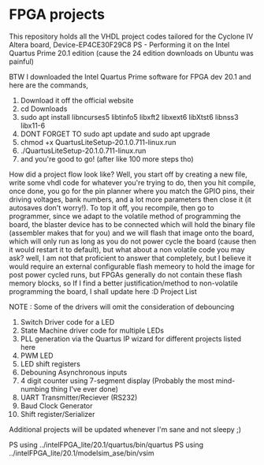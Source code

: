 # FPGA projects

This repository holds all the VHDL project codes tailored for the Cyclone IV Altera board, Device-EP4CE30F29C8
PS - Performing it on the Intel Quartus Prime 20.1 edition (cause the 24 edition downloads on Ubuntu was painful)

BTW I downloaded the Intel Quartus Prime software for FPGA dev 20.1 and here are the commands,

1) Download it off the official website
2) cd Downloads
3) sudo apt install libncurses5 libtinfo5 libxft2 libxext6 libXtst6 libnss3 libx11-6
4) DONT FORGET TO sudo apt update and sudo apt upgrade
5) chmod +x QuartusLiteSetup-20.1.0.711-linux.run
6) ./QuartusLiteSetup-20.1.0.711-linux.run
7) and you're good to go! (after like 100 more steps tho)


How did a project flow look like?
Well, you start off by creating a new file, write some vhdl code for whatever you're trying to do, then you hit compile, once done, you go for the pin planner where you match the GPIO pins, their driving voltages, bank numbers, and a lot more parameters then close it (it autosaves don't worry!). To top it off, you recompile, then go to programmer, since we adapt to the volatile method of programming the board, the blaster device has to be connected which will hold the binary file (assembler makes that for you) and we will flash that image onto the board, which will only run as long as you do not power cycle the board (cause then it would restart it to default), but what about a non volatile code you may ask? well, I am not that proficient to answer that completely, but I believe it would require an external configurable flash memeory to hold the image for post power cycled runs, but FPGAs generally do not contain these flash memory blocks, so If I find a better justification/method to non-volatile programming the board, I shall update here :D
Project List

NOTE : Some of the drivers will omit the consideration of debouncing 

1) Switch Driver code for a LED
2) State Machine driver code for multiple LEDs
3) PLL generation via the Quartus IP wizard for different projects listed here
4) PWM LED
5) LED shift registers
6) Debouning Asynchronous inputs
7) 4 digit counter using 7-segment display (Probably the most mind-numbing thing I've ever done)
8) UART Transmitter/Reciever (RS232)
9) Baud Clock Generator
10) Shift register/Serializer


Additional projects will be updated whenever I'm sane and not sleepy ;) 

PS using ../intelFPGA_lite/20.1/quartus/bin/quartus
PS using ../intelFPGA_lite/20.1/modelsim_ase/bin/vsim
